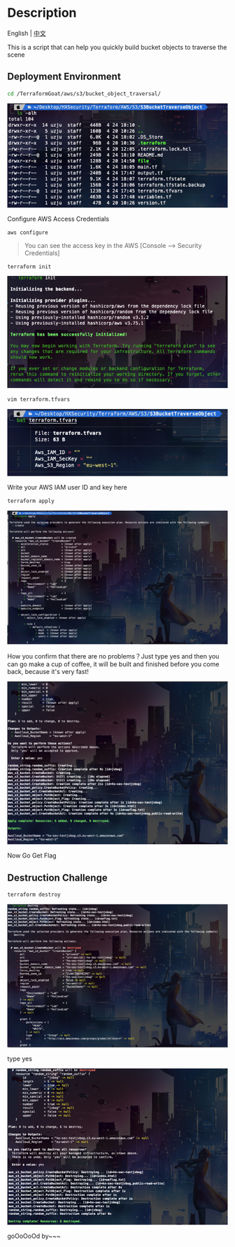 # Description

English | [中文](./README_CN.md)

This is a script that can help you quickly build bucket objects to traverse the scene

## Deployment Environment

```bash
cd /TerraformGoat/aws/s3/bucket_object_traversal/
```

![image-20220424181052943](../../../images/UzJuMarkDownImageimage-20220424181052943.png)

Configure AWS Access Credentials

```shell
aws configure
```

> You can see the access key in the AWS [Console --> Security Credentials]

```bash
terraform init
```

![image-20220424181132510](../../../images/UzJuMarkDownImageimage-20220424181132510.png)

```bash
vim terraform.tfvars
```

![image-20220424181212853](../../../images/UzJuMarkDownImageimage-20220424181212853.png)

Write your AWS IAM user ID and key here

```bash
terraform apply
```

![image-20220424181300550](../../../images/UzJuMarkDownImageimage-20220424181300550.png)

How you confirm that there are no problems？Just type yes and then you can go make a cup of coffee, it will be built and finished before you come back, because it's very fast!

![image-20220424181318245](../../../images/UzJuMarkDownImageimage-20220424181318245.png)

Now Go Get Flag

## Destruction Challenge

```bash
terraform destroy
```

![image-20220424181701610](../../../images/UzJuMarkDownImageimage-20220424181701610.png)

type yes

![image-20220424181723375](../../../images/UzJuMarkDownImageimage-20220424181723375.png)

goOoOoOd by~~~
